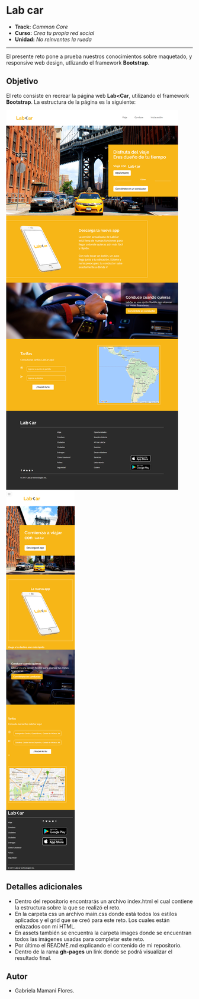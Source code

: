 # Lab car

* **Track:** _Common Core_
* **Curso:** _Crea tu propia red social_
* **Unidad:** _No reinventes la rueda_

***

El presente reto pone a prueba nuestros conocimientos sobre maquetado, y responsive web design, utlizando el framework **Bootstrap**.

## Objetivo

El reto consiste en recrear la página web **Lab<Car**, utilizando el framework **Bootstrap**. La estructura de la página es la siguiente:

![estructura web](assets/docs/desktop.png)
![estructura mobile](assets/docs/movil.png)


## Detalles adicionales

* Dentro del repositorio encontrarás un archivo index.html el cual contiene la estructura sobre la que se realizó el reto.
* En la carpeta css un archivo main.css donde está todos los estilos aplicados y el grid que se creó para este reto. Los cuales están enlazados con mi HTML.
* En assets también se encuentra la carpeta images donde se encuentran todos las imágenes usadas para completar este reto.
* Por último el README.md explicando el contenido de mi repositorio.
* Dentro de la rama **gh-pages** un link donde se podrá visualizar el resultado final.

## Autor

* Gabriela Mamani Flores.